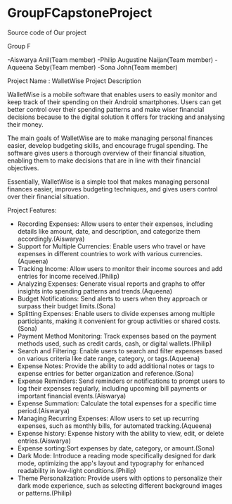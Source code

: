 # GroupFCapstoneProject
Source code of Our project


Group F

-Aiswarya Anil(Team member)
-Philip Augustine Naijan(Team member)
-Aqueena Seby(Team member)
-Sona John(Team member)


Project Name : WalletWise
Project Description

WalletWise is a mobile software that enables users to easily monitor and keep track of their spending on their Android smartphones. Users can get better control over their spending patterns and make wiser financial decisions because to the digital solution it offers for tracking and analysing their money.

The main goals of WalletWise are to make managing personal finances easier, develop budgeting skills, and encourage frugal spending. The software gives users a thorough overview of their financial situation, enabling them to make decisions that are in line with their financial objectives.

Essentially, WalletWise is a simple tool that makes managing personal finances easier, improves budgeting techniques, and gives users control over their financial situation.

Project Features:

-	Recording Expenses: Allow users to enter their expenses, including details like amount, date, and description, and categorize them accordingly.(Aiswarya)
-	Support for Multiple Currencies: Enable users who travel or have expenses in different countries to work with various currencies.(Aqueena)
-	Tracking Income: Allow users to monitor their income sources and add entries for income received.(Philip)
-	Analyzing Expenses: Generate visual reports and graphs to offer insights into spending patterns and trends.(Aqueena)
-	Budget Notifications: Send alerts to users when they approach or surpass their budget limits.(Sona)
-	Splitting Expenses: Enable users to divide expenses among multiple participants, making it convenient for group activities or shared costs.(Sona)
-	Payment Method Monitoring: Track expenses based on the payment methods used, such as credit cards, cash, or digital wallets.(Philip)
-	Search and Filtering: Enable users to search and filter expenses based on various criteria like date range, category, or tags.(Aqueena)
-	Expense Notes: Provide the ability to add additional notes or tags to expense entries for better organization and reference.(Sona)
-	Expense Reminders: Send reminders or notifications to prompt users to log their expenses regularly, including upcoming bill payments or important financial events.(Aiswarya)
-	Expense Summation: Calculate the total expenses for a specific time period.(Aiswarya)
-	Managing Recurring Expenses: Allow users to set up recurring expenses, such as monthly bills, for automated tracking.(Aqueena)
-	Expense history:   Expense history with the ability to view, edit, or delete entries.(Aiswarya)
-	Expense sorting:Sort expenses by date, category, or amount.(Sona)
-   Dark Mode: Introduce a reading mode specifically designed for dark mode, optimizing the app's layout and typography for enhanced readability in low-light conditions.(Philip)
-   Theme Personalization: Provide users with options to personalize their dark mode experience, such as selecting different background images or patterns.(Philip)

